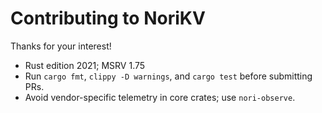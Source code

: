 # Contributing to NoriKV

Thanks for your interest!

- Rust edition 2021; MSRV 1.75
- Run `cargo fmt`, `clippy -D warnings`, and `cargo test` before submitting PRs.
- Avoid vendor-specific telemetry in core crates; use `nori-observe`.
